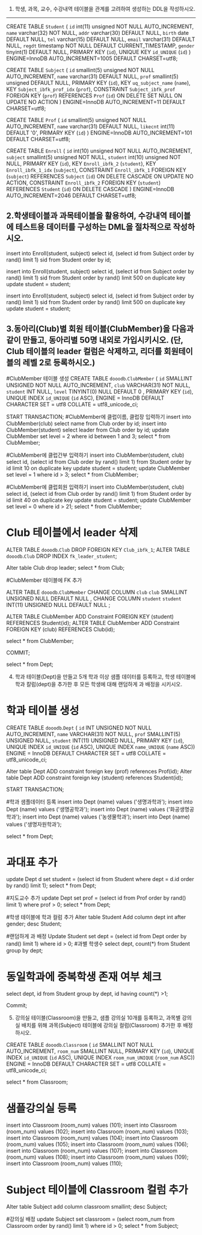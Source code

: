 1. 학생, 과목, 교수, 수강내역 테이블을 관계를 고려하여 생성하는 DDL을 작성하시오.
----------------------------------------------------------------------
CREATE TABLE `Student` (
  `id` int(11) unsigned NOT NULL AUTO_INCREMENT,
  `name` varchar(32) NOT NULL,
  `addr` varchar(30) DEFAULT NULL,
  `birth` date DEFAULT NULL,
  `tel` varchar(15) DEFAULT NULL,
  `email` varchar(31) DEFAULT NULL,
  `regdt` timestamp NOT NULL DEFAULT CURRENT_TIMESTAMP,
  `gender` tinyint(1) DEFAULT NULL,
  PRIMARY KEY (`id`),
  UNIQUE KEY `id_UNIQUE` (`id`)
) ENGINE=InnoDB AUTO_INCREMENT=1005 DEFAULT CHARSET=utf8;


CREATE TABLE `Subject` (
  `id` smallint(5) unsigned NOT NULL AUTO_INCREMENT,
  `name` varchar(31) DEFAULT NULL,
  `prof` smallint(5) unsigned DEFAULT NULL,
  PRIMARY KEY (`id`),
  KEY `uq_subject_name` (`name`),
  KEY `Subject_ibfk_prof_idx` (`prof`),
  CONSTRAINT `Subject_ibfk_prof` FOREIGN KEY (`prof`) REFERENCES `Prof` (`id`) ON DELETE SET NULL ON UPDATE NO ACTION
) ENGINE=InnoDB AUTO_INCREMENT=11 DEFAULT CHARSET=utf8;


CREATE TABLE `Prof` (
  `id` smallint(5) unsigned NOT NULL AUTO_INCREMENT,
  `name` varchar(31) DEFAULT NULL,
  `likecnt` int(11) DEFAULT '0',
  PRIMARY KEY (`id`)
) ENGINE=InnoDB AUTO_INCREMENT=101 DEFAULT CHARSET=utf8;


CREATE TABLE `Enroll` (
  `id` int(10) unsigned NOT NULL AUTO_INCREMENT,
  `subject` smallint(5) unsigned NOT NULL,
  `student` int(10) unsigned NOT NULL,
  PRIMARY KEY (`id`),
  KEY `Enroll_ibfk_2` (`student`),
  KEY `Enroll_ibfk_1_idx` (`subject`),
  CONSTRAINT `Enroll_ibfk_1` FOREIGN KEY (`subject`) REFERENCES `Subject` (`id`) ON DELETE CASCADE ON UPDATE NO ACTION,
  CONSTRAINT `Enroll_ibfk_2` FOREIGN KEY (`student`) REFERENCES `Student` (`id`) ON DELETE CASCADE
) ENGINE=InnoDB AUTO_INCREMENT=2046 DEFAULT CHARSET=utf8;




2.학생테이블과 과목테이블을 활용하여, 수강내역 테이블에 테스트용 데이터를 구성하는 DML을 절차적으로 작성하시오.
-------------------------------------------------------------------------------------------------------------
insert into Enroll(student, subject)
 select id, (select id from Subject order by rand() limit 1) sid from Student order by id;

insert into Enroll(student, subject)
 select id, (select id from Subject order by rand() limit 1) sid from Student order by rand() limit 500
 on duplicate key update student = student;
 
insert into Enroll(student, subject)
 select id, (select id from Subject order by rand() limit 1) sid from Student order by rand() limit 500
 on duplicate key update student = student;
 
 
 
3.동아리(Club)별 회원 테이블(ClubMember)을 다음과 같이 만들고, 동아리별 50명 내외로 가입시키시오. (단, Club 테이블의 leader 컬럼은 삭제하고, 리더를 회원테이블의 레벨 2로 등록하시오.)
-----------------------------------------------------------------------------------------------------------------------

#ClubMember 테이블 생성
CREATE TABLE `dooodb`.`ClubMember` (
  `id` SMALLINT UNSIGNED NOT NULL AUTO_INCREMENT,
  `club` VARCHAR(31) NOT NULL,
  `student` INT NULL,
  `level` TINYINT(0) NULL DEFAULT 0 ,
  PRIMARY KEY (`id`),
  UNIQUE INDEX `id_UNIQUE` (`id` ASC),
ENGINE = InnoDB
DEFAULT CHARACTER SET = utf8
COLLATE = utf8_unicode_ci;


START TRANSACTION;
#ClubMember에 클럽이름, 클럽장 입력하기
insert into ClubMember(club) select name from Club order by id;
insert into ClubMember(student) select leader from Club order by id;
update ClubMember set level = 2 where id between 1 and 3;
select * from ClubMember;

#ClubMember에 클럽간부 입력하기 
insert into ClubMember(student, club)
select id, (select id from Club order by rand() limit 1) from Student order by id limit 10
on duplicate key update student = student;
update ClubMember set level = 1 where id > 3; 
select * from ClubMember;

#ClubMember에 클럽회원 입력하기 
insert into ClubMember(student, club)
select id, (select id from Club order by rand() limit 1) from Student order by id limit 40
on duplicate key update student = student;
update ClubMember set level = 0 where id > 21; 
select * from ClubMember;

# Club 테이블에서 leader 삭제
ALTER TABLE `dooodb`.`Club` 
DROP FOREIGN KEY `Club_ibfk_1`;
ALTER TABLE `dooodb`.`Club` 
DROP INDEX `fk_leader_student`;

Alter table Club drop leader;
select * from Club;

#ClubMember 테이블에 FK 추가
  
ALTER TABLE `dooodb`.`ClubMember` 
CHANGE COLUMN `club` `club` SMALLINT UNSIGNED NULL DEFAULT NULL ,
CHANGE COLUMN `student` `student` INT(11) UNSIGNED NULL DEFAULT NULL ;

ALTER TABLE ClubMember ADD Constraint FOREIGN KEY (student) REFERENCES Student(id);
ALTER TABLE ClubMember ADD Constraint FOREIGN KEY (club) REFERENCES Club(id);

select * from ClubMember;

COMMIT;


select * from Dept;


4. 학과 테이블(Dept)을 만들고 5개 학과 이상 샘플 데이터를 등록하고, 학생 테이블에 학과 칼럼(dept)을 추가한 후 모든 학생에 대해 랜덤하게 과 배정을 시키시오.
 
# 학과 테이블 생성
CREATE TABLE `dooodb`.`Dept` (
  `id` INT UNSIGNED NOT NULL AUTO_INCREMENT,
  `name` VARCHAR(31) NOT NULL,
  `prof` SMALLINT(5) UNSIGNED NULL,
  `student` INT(11) UNSIGNED NULL,
  PRIMARY KEY (`id`),
  UNIQUE INDEX `id_UNIQUE` (`id` ASC),
  UNIQUE INDEX `name_UNIQUE` (`name` ASC))
ENGINE = InnoDB
DEFAULT CHARACTER SET = utf8
COLLATE = utf8_unicode_ci;

Alter table Dept ADD constraint foreign key (prof) references Prof(id);
Alter table Dept ADD constraint foreign key (student) references Student(id);

START TRANSACTION;

#학과 샘플데이터 등록
insert into Dept (name) values ('생명과학과');
insert into Dept (name) values ('생명공학과');
insert into Dept (name) values ('화공생명공학과');
insert into Dept (name) values ('농생물학과');
insert into Dept (name) values ('생명자원학과');

select * from Dept;



# 과대표 추가
update Dept d set student = (select id from Student where dept = d.id order by rand() limit 1);
select * from Dept;

#지도교수 추가
update Dept set prof = (select id from Prof order by rand() limit 1) where prof > 0;
select * from Dept;


#학생 테이블에 학과 컬럼 추가
Alter table Student Add column dept int after gender;
desc Student;


#랜덤하게 과 배정
Update Student set dept = (select id from Dept order by rand() limit 1) where id > 0;
#과별 학생수
select dept, count(*) from Student group by dept;
# 동일학과에 중복학생 존재 여부 체크
select dept, id from Student group by dept, id having count(*) >1;


Commit;

  
  
5. 강의실 테이블(Classroom)을 만들고, 샘플 강의실 10개를 등록하고, 과목별 강의실 배치를 위해 과목(Subject) 테이블에 강의실 컬럼(Classroom) 추가한 후 배정하시오.
  
  CREATE TABLE `dooodb`.`Classroom` (
  `id` SMALLINT NOT NULL AUTO_INCREMENT,
  `room_num` SMALLINT NULL,
  PRIMARY KEY (`id`),
  UNIQUE INDEX `id_UNIQUE` (`id` ASC),
  UNIQUE INDEX `room_num_UNIQUE` (`room_num` ASC))
ENGINE = InnoDB
DEFAULT CHARACTER SET = utf8
COLLATE = utf8_unicode_ci;


select * from Classroom;

# 샘플강의실 등록
insert into Classroom (room_num) values (101);
insert into Classroom (room_num) values (102);
insert into Classroom (room_num) values (103);
insert into Classroom (room_num) values (104);
insert into Classroom (room_num) values (105);
insert into Classroom (room_num) values (106);
insert into Classroom (room_num) values (107);
insert into Classroom (room_num) values (108);
insert into Classroom (room_num) values (109);
insert into Classroom (room_num) values (110);


# Subject 테이블에 Classroom 컬럼 추가
Alter table Subject add column classroom smallint;
desc Subject;

#강의실 배정
update Subject set classroom = (select room_num from Classroom order by rand() limit 1) where id > 0;
select * from Subject;
